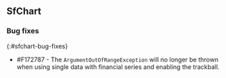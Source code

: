 ## SfChart

### Bug fixes
{:#sfchart-bug-fixes}

* \#F172787 - The `ArgumentOutOfRangeException` will no longer be thrown when using single data with financial series and enabling the trackball.
